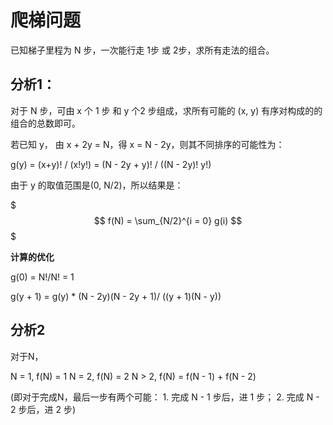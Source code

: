 # 爬梯问题

已知梯子里程为 N 步，一次能行走 1步 或 2步，求所有走法的组合。

## 分析1：

对于 N 步，可由 x 个 1 步 和 y 个2 步组成，求所有可能的 (x, y) 有序对构成的的组合的总数即可。

若已知 y， 由 x + 2y = N，得 x = N - 2y，则其不同排序的可能性为：

g(y) = (x+y)! / (x!y!) = (N - 2y + y)! / ((N - 2y)! y!)

由于 y 的取值范围是(0, N/2)，所以结果是：

$$$
f(N) = \sum_{N/2}^{i = 0} g(i)
$$$

**计算的优化**

g(0) = N!/N! = 1

g(y + 1) = g(y) * (N - 2y)(N - 2y + 1)/ ((y + 1)(N - y))

## 分析2

对于N，

N = 1, f(N) = 1
N = 2, f(N) = 2
N > 2, f(N) = f(N - 1) + f(N - 2)

(即对于完成N，最后一步有两个可能： 1. 完成 N - 1 步后，进 1 步； 2. 完成 N - 2 步后，进 2 步)
